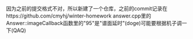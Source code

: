因为之前的提交格式不对，所以新建了一个仓库，之前的commit记录在https://github.com/cmyhj/winter-homework
answer.cpp里的Answer::imageCallback函数里的"95"是"谱面延时"(doge)可能要根据机子调一下(QAQ)
